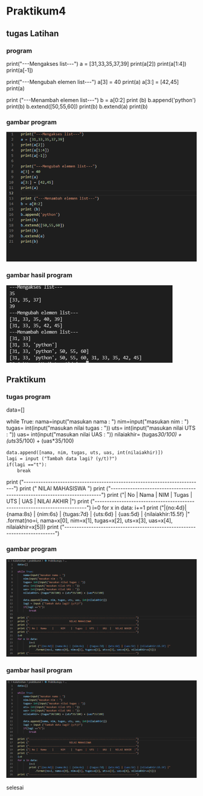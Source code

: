 # Praktikum4 

## tugas Latihan

### program

print("---Mengakses list---")
a = [31,33,35,37,39]
print(a[2]) 
print(a[1:4]) 
print(a[-1]) 

print("---Mengubah elemen list---")
a[3] = 40
print(a)
a[3:] = [42,45]
print(a)

print ("---Menambah elemen list---")
b = a[0:2]
print (b)
b.append('python')
print(b)
b.extend([50,55,60])
print(b)
b.extend(a)
print(b)

### gambar program

![Gambar 1](screenshot/ss1.png)

### gambar hasil program

![Gambar 2](screenshot/ss2.png)


## Praktikum

### tugas program

data=[]

while True:
    nama=input("masukan nama : ")
    nim=input("masukan nim : ")
    tugas= int(input("masukan nilai tugas : "))
    uts= int(input("masukan nilai UTS : "))
    uas= int(input("masukan nilai UAS : "))
    nilaiakhir= (tugas*30/100) + (uts*35/100) + (uas*35/100)

    data.append([nama, nim, tugas, uts, uas, int(nilaiakhir)])
    lagi = input ("Tambah data lagi? (y/t)?")
    if(lagi =="t"):
        break

print ("--------------------------------------------------------------------------")
print ("                            NILAI MAHASISWA                               ")
print ("--------------------------------------------------------------------------")
print ("| No |  Nama    |     NIM    |  Tugas  |  UTS  |   UAS  |   NILAI AKHIR  |")
print ("--------------------------------------------------------------------------")
i=0
for x in data:
        i+=1
        print ("|{no:4d}| {nama:8s} | {nim:6s}  | {tugas:7d} | {uts:6d} | {uas:5d} | {nilaiakhir:15.5f} |"
            .format(no=i, nama=x[0], nim=x[1], tugas=x[2], uts=x[3], uas=x[4], nilaiakhir=x[5]))
print ("--------------------------------------------------------------------------")

### gambar program

![Gambar 3](screenshot/ss3.png)

### gambar hasil program

![Gambar 3](screenshot/ss3.png)

selesai